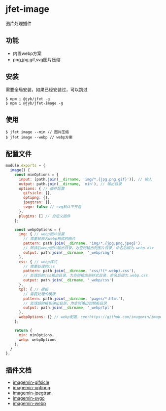 # jfet-image

图片处理插件

## 功能

- 内置webp方案
- png,jpg,gif,svg图片压缩

## 安装

需要全局安装，如果已经安装过，可以跳过

```shell
$ npm i @jyb/jfet -g
$ npm i @jyb/jfet-image -g
```

## 使用

```shell
$ jfet image --min // 图片压缩
$ jfet image --webp // webp方案
```

## 配置文件

```javascript
module.exports = {
  image() {
    const minOptions = {
      input: [path.join(__dirname, 'img/*.{jpg,png,gif}')], // 输入
      output: path.join(__dirname, 'min'), // 输出目录
      options: { // 插件配置
        gifsicle: {},
        optipng: {},
        jpegtran: {},
        svgo: false // svg默认不开启
      },
      plugins: [] // 自定义插件
    };

    const webpOptions = {
      img: { // webp图片设置
        // 需要转换为webp格式的图片
        pattern: path.join(__dirname, 'img/*.{jpg,png,jpeg}'),
        // 转换后webp图片输出目录，为空则输出到图片目录，命名后缀为.webp.xxx
        output: path.join(__dirname, '_webp/img')
      },
      css: { // webp样式
        // 需要处理的css
        pattern: path.join(__dirname, 'css/!(*.webp).css'),
        // 处理后的css输出目录，为空则输出到样式目录，命名后缀为.webp.css
        output: path.join(__dirname, '_webp/css')
      },
      tpl: { // 模板
        // 需要处理的模板
        pattern: path.join(__dirname, 'pages/*.html'),
        // 处理后的模板输出目录，为空则输出到模板目录
        output: path.join(__dirname, '_webp/tpl')
      },
      webpOptions: {} // webp配置，see:https://github.com/imagemin/imagemin-webp
    };

    return {
      min: minOptions,
      webp: webpOptions
    };
  }
};
```

## 插件文档

- [imagemin-gifsicle](https://github.com/imagemin/imagemin-gifsicle)
- [imagemin-optipng](https://github.com/imagemin/imagemin-optipng)
- [imagemin-jpegtran](https://github.com/imagemin/imagemin-jpegtran)
- [imagemin-svgo](https://github.com/imagemin/imagemin-svgo)
- [imagemin-webp](https://github.com/imagemin/imagemin-webp)
